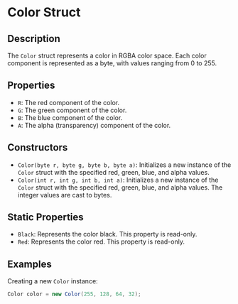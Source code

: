 # Color Struct

## Description

The `Color` struct represents a color in RGBA color space. Each color component is represented as a byte, with values
ranging from 0 to 255.

## Properties

- `R`: The red component of the color.
- `G`: The green component of the color.
- `B`: The blue component of the color.
- `A`: The alpha (transparency) component of the color.

## Constructors

- `Color(byte r, byte g, byte b, byte a)`: Initializes a new instance of the `Color` struct with the specified red,
  green, blue, and alpha values.
- `Color(int r, int g, int b, int a)`: Initializes a new instance of the `Color` struct with the specified red, green,
  blue, and alpha values. The integer values are cast to bytes.

## Static Properties

- `Black`: Represents the color black. This property is read-only.
- `Red`: Represents the color red. This property is read-only.

## Examples

Creating a new `Color` instance:

```csharp
Color color = new Color(255, 128, 64, 32);